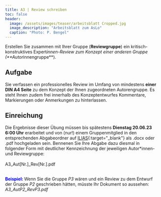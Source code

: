 ```yaml
---
title: A3 | Review schreiben
toc: false
header:
  image: /assets/images/teaser/arbeitsblatt Cropped.jpg
  image_description: "Arbeitsblatt zum AsLo"
  caption: "Photo: P. Bengel"
---
```


Erstellen Sie zusammen mit Ihrer Gruppe (**Reviewgruppe**) ein kritisch-konstruktives Expert*innen-Review zum Konzept einer anderen Gruppe (**Autor*innengruppe**).
<!--more-->

## Aufgabe
Sie verfassen ein professionelles Review im Umfang von mindestens **einer DIN A4 Seite** zu dem Konzept der Ihnen zugeordneten Autorengruppe. 
Es steht Ihnen zudem frei innerhalb des Konzeptentwurfes Kommentare, Markierungen oder Anmerkungen zu hinterlassen.

## Einreichung
Die Ergebnisse dieser Übung müssen bis spätestens **Dienstag 20.06.23 6:00 Uhr** erarbeitet und von (nur!) einem Gruppenmitglied in den entsprechenden Abgabeordner auf [ILIAS](https://ilias.uni-marburg.de/goto.php?target=crs_2862848&client_id=UNIMR){:target="_blank"} als .docx oder .pdf hochgeladen sein.
Bennenen Sie Ihre Abgabe dazu diesmal in folgender Form mit deutlicher Kennzeichnung der jeweiligen Autor*innen- und Reviewgruppe: <br> <br> A3_Aut[Nr.]_Rev[Nr.].pdf <br> <br>

**<font color="blue"> Beispiel: </font>** Wenn Sie die Gruppe _P3_ wären und ein Review zu dem Entwurf der Gruppe _P2_ geschrieben hätten, müsste Ihr Dokument so aussehen: <br>
_A3_AutP2_RevP3.pdf_






 












